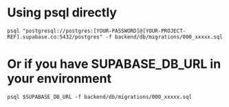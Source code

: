 # Using psql directly
```
psql "postgresql://postgres:[YOUR-PASSWORD]@[YOUR-PROJECT-REF].supabase.co:5432/postgres" -f backend/db/migrations/000_xxxxx.sql
```

# Or if you have SUPABASE_DB_URL in your environment
```
psql $SUPABASE_DB_URL -f backend/db/migrations/000_xxxxx.sql
```